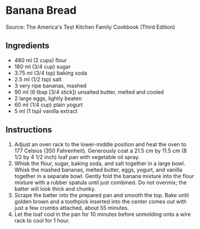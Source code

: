 # Banana Bread #

Source: The America's Test Kitchen Family Cookbook (Third Edition)

## Ingredients ##
* 480 ml (2 cups) flour
* 180 ml (3/4 cup) sugar
* 3.75 ml (3/4 tsp) baking soda
* 2.5 ml (1/2 tsp) salt
* 3 very ripe bananas, mashed
* 90 ml (6 tbsp [3/4 stick]) unsalted butter, melted and cooled
* 2 large eggs, lightly beaten
* 60 ml (1/4 cup) plain yogurt
* 5 ml (1 tsp) vanilla extract

## Instructions ##
1. Adjust an oven rack to the lower-middle position and heat the oven to 177 Celsius (350 Fahrenheit). Generously coat a 21.5 cm by 11.5 cm (8 1/2 by 4 1/2 inch) loaf pan with vegetable oil spray.
1. Whisk the flour, sugar, baking soda, and salt together in a large bowl. Whisk the mashed bananas, melted butter, eggs, yogurt, and vanilla together in a separate bowl. Gently fold the banana mixture into the flour mixture with a rubber spatula until just combined. Do not overmix; the batter will look thick and chunky.
1. Scrape the batter into the prepared pan and smooth the top. Bake until golden brown and a toothpick inserted into the center comes out with just a few crumbs attached, about 55 minutes.
1. Let the loaf cool in the pan for 10 minutes before unmolding onto a wire rack to cool for 1 hour.
